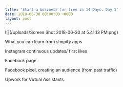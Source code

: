 ```yaml
---
title: 'Start a business for free in 14 Days: Day 2'
date: 2018-06-30 00:00:00 +0000
layout: post
---
```

![](/uploads/Screen Shot 2018-06-30 at 5.41.13 PM.png)

What you can learn from shopify apps

Instagram continuous updates/ first likes

Facebook page

Facebook pixel, creating an audience  (from past traffic)

Upwork for Virtual Assistants